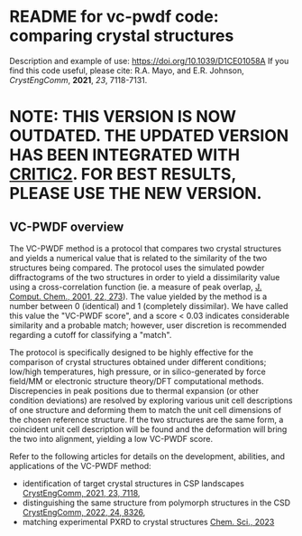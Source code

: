# README for vc-pwdf code: comparing crystal structures
Description and example of use: https://doi.org/10.1039/D1CE01058A
If you find this code useful, please cite: R.A. Mayo, and E.R. Johnson, _CrystEngComm_, **2021**, _23_, 7118-7131.

# NOTE: THIS VERSION IS NOW OUTDATED. THE UPDATED VERSION HAS BEEN INTEGRATED WITH [CRITIC2](https://aoterodelaroza.github.io/critic2/). FOR BEST RESULTS, PLEASE USE THE NEW VERSION. 


## VC-PWDF overview
The VC-PWDF method is a protocol that compares two crystal structures and yields a numerical value that is 
related to the similarity of the two structures being compared. The protocol uses the simulated powder 
diffractograms of the two structures in order to yield a dissimilarity value using a cross-correlation 
function (ie. a measure of peak overlap, 
[J. Comput. Chem., 2001, 22, 273](https://doi.org/10.1002/1096-987X(200102)22:3%3C273::AID-JCC1001%3E3.0.CO;2-0)). The value yielded by the method
is a number between 0 (identical) and 1 (completely dissimilar). We have called this value the "VC-PWDF score",
and a score \< 0.03 indicates considerable similarity and a probable match; however, user discretion is 
recommended regarding a cutoff for classifying a "match". 

The protocol is specifically 
designed to be highly effective for the comparison of crystal structures obtained under different conditions;
low/high temperatures, high pressure, or in silico-generated by force field/MM or electronic structure 
theory/DFT computational methods. Discrepencies in peak positions due to thermal expansion (or other condition deviations) are resolved by exploring various unit cell descriptions of one structure and deforming them to match the unit 
cell dimensions of the chosen reference structure. If the two structures are the same form, a coincident unit cell 
description will be found and the deformation will bring the two into alignment, yielding a low VC-PWDF score.
  
Refer to the following articles for details on the development, abilities, and applications of the VC-PWDF method:
- identification of target crystal structures in CSP landscapes [CrystEngComm, 2021, 23, 7118](https://pubs.rsc.org/en/content/articlehtml/2021/ce/d1ce01058a), 
- distinguishing the same structure from polymorph structures in the 
CSD [CrystEngComm, 2022, 24, 8326](https://pubs.rsc.org/en/content/articlehtml/2022/ce/d2ce01080a), 
- matching experimental PXRD to crystal structures
 [Chem. Sci., 2023](https://pubs.rsc.org/en/content/articlehtml/2023/sc/d3sc00168g) 
